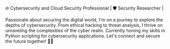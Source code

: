 🌐 Cybersecurity and Cloud Security Professional | 🛡️ Security Researcher | 

Passionate about securing the digital world, I'm on a journey to explore the depths of cybersecurity. From ethical hacking to threat analysis,
I thrive on unraveling the complexities of the cyber realm. Currently honing my skills in Python scripting for cybersecurity applications.
Let's connect and secure the future together! 🔐🌐

<!---
bhavuk-kalra/bhavuk-kalra is a ✨ special ✨ repository because its `README.md` (this file) appears on your GitHub profile.
You can click the Preview link to take a look at your changes.
--->
